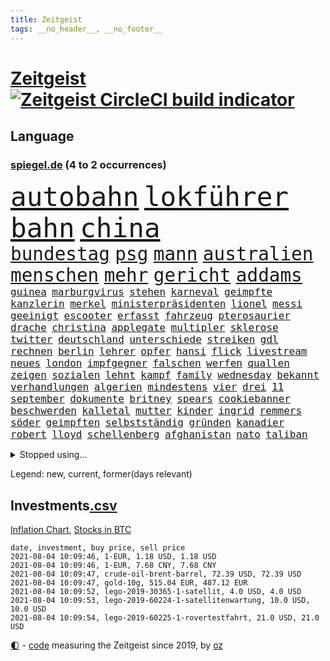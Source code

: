 ```yaml
---
title: Zeitgeist
tags: __no_header__, __no_footer__
---
```


# [Zeitgeist](https://oliz.io/zeitgeist/) [![Zeitgeist CircleCI build indicator](https://circleci.com/gh/ooz/zeitgeist.svg?style=shield)](https://circleci.com/gh/ooz/zeitgeist)

## Language

<h3><a href="https://www.spiegel.de" target="_blank">spiegel.de</a> (4 to 2 occurrences)</h3>
<p style="font-family:monospace">
<span style="font-size:32pt"><a href="news_links.html#autobahn" class="current">autobahn</a></span>
<span style="font-size:32pt"><a href="news_links.html#lokführer" class="current">lokführer</a></span>
<span style="font-size:32pt"><a href="news_links.html#bahn" class="current">bahn</a></span>
<span style="font-size:32pt"><a href="news_links.html#china" class="current">china</a></span>
<br>
<span style="font-size:22pt"><a href="news_links.html#bundestag" class="current">bundestag</a></span>
<span style="font-size:22pt"><a href="news_links.html#psg" class="current">psg</a></span>
<span style="font-size:22pt"><a href="news_links.html#mann" class="current">mann</a></span>
<span style="font-size:22pt"><a href="news_links.html#australien" class="current">australien</a></span>
<span style="font-size:22pt"><a href="news_links.html#menschen" class="current">menschen</a></span>
<span style="font-size:22pt"><a href="news_links.html#mehr" class="current">mehr</a></span>
<span style="font-size:22pt"><a href="news_links.html#gericht" class="current">gericht</a></span>
<span style="font-size:22pt"><a href="news_links.html#addams" class="new">addams</a></span>
<br>
<span style="font-size:12pt"><a href="news_links.html#guinea" class="new">guinea</a></span>
<span style="font-size:12pt"><a href="news_links.html#marburgvirus" class="new">marburgvirus</a></span>
<span style="font-size:12pt"><a href="news_links.html#stehen" class="current">stehen</a></span>
<span style="font-size:12pt"><a href="news_links.html#karneval" class="new">karneval</a></span>
<span style="font-size:12pt"><a href="news_links.html#geimpfte" class="current">geimpfte</a></span>
<span style="font-size:12pt"><a href="news_links.html#kanzlerin" class="current">kanzlerin</a></span>
<span style="font-size:12pt"><a href="news_links.html#merkel" class="current">merkel</a></span>
<span style="font-size:12pt"><a href="news_links.html#ministerpräsidenten" class="current">ministerpräsidenten</a></span>
<span style="font-size:12pt"><a href="news_links.html#lionel" class="current">lionel</a></span>
<span style="font-size:12pt"><a href="news_links.html#messi" class="current">messi</a></span>
<span style="font-size:12pt"><a href="news_links.html#geeinigt" class="current">geeinigt</a></span>
<span style="font-size:12pt"><a href="news_links.html#escooter" class="current">escooter</a></span>
<span style="font-size:12pt"><a href="news_links.html#erfasst" class="current">erfasst</a></span>
<span style="font-size:12pt"><a href="news_links.html#fahrzeug" class="current">fahrzeug</a></span>
<span style="font-size:12pt"><a href="news_links.html#pterosaurier" class="new">pterosaurier</a></span>
<span style="font-size:12pt"><a href="news_links.html#drache" class="new">drache</a></span>
<span style="font-size:12pt"><a href="news_links.html#christina" class="current">christina</a></span>
<span style="font-size:12pt"><a href="news_links.html#applegate" class="new">applegate</a></span>
<span style="font-size:12pt"><a href="news_links.html#multipler" class="new">multipler</a></span>
<span style="font-size:12pt"><a href="news_links.html#sklerose" class="new">sklerose</a></span>
<span style="font-size:12pt"><a href="news_links.html#twitter" class="current">twitter</a></span>
<span style="font-size:12pt"><a href="news_links.html#deutschland" class="current">deutschland</a></span>
<span style="font-size:12pt"><a href="news_links.html#unterschiede" class="current">unterschiede</a></span>
<span style="font-size:12pt"><a href="news_links.html#streiken" class="current">streiken</a></span>
<span style="font-size:12pt"><a href="news_links.html#gdl" class="current">gdl</a></span>
<span style="font-size:12pt"><a href="news_links.html#rechnen" class="current">rechnen</a></span>
<span style="font-size:12pt"><a href="news_links.html#berlin" class="current">berlin</a></span>
<span style="font-size:12pt"><a href="news_links.html#lehrer" class="current">lehrer</a></span>
<span style="font-size:12pt"><a href="news_links.html#opfer" class="current">opfer</a></span>
<span style="font-size:12pt"><a href="news_links.html#hansi" class="current">hansi</a></span>
<span style="font-size:12pt"><a href="news_links.html#flick" class="current">flick</a></span>
<span style="font-size:12pt"><a href="news_links.html#livestream" class="current">livestream</a></span>
<span style="font-size:12pt"><a href="news_links.html#neues" class="current">neues</a></span>
<span style="font-size:12pt"><a href="news_links.html#london" class="current">london</a></span>
<span style="font-size:12pt"><a href="news_links.html#impfgegner" class="current">impfgegner</a></span>
<span style="font-size:12pt"><a href="news_links.html#falschen" class="current">falschen</a></span>
<span style="font-size:12pt"><a href="news_links.html#werfen" class="current">werfen</a></span>
<span style="font-size:12pt"><a href="news_links.html#quallen" class="new">quallen</a></span>
<span style="font-size:12pt"><a href="news_links.html#zeigen" class="current">zeigen</a></span>
<span style="font-size:12pt"><a href="news_links.html#sozialen" class="current">sozialen</a></span>
<span style="font-size:12pt"><a href="news_links.html#lehnt" class="current">lehnt</a></span>
<span style="font-size:12pt"><a href="news_links.html#kampf" class="current">kampf</a></span>
<span style="font-size:12pt"><a href="news_links.html#family" class="new">family</a></span>
<span style="font-size:12pt"><a href="news_links.html#wednesday" class="new">wednesday</a></span>
<span style="font-size:12pt"><a href="news_links.html#bekannt" class="current">bekannt</a></span>
<span style="font-size:12pt"><a href="news_links.html#verhandlungen" class="current">verhandlungen</a></span>
<span style="font-size:12pt"><a href="news_links.html#algerien" class="current">algerien</a></span>
<span style="font-size:12pt"><a href="news_links.html#mindestens" class="current">mindestens</a></span>
<span style="font-size:12pt"><a href="news_links.html#vier" class="current">vier</a></span>
<span style="font-size:12pt"><a href="news_links.html#drei" class="current">drei</a></span>
<span style="font-size:12pt"><a href="news_links.html#11" class="current">11</a></span>
<span style="font-size:12pt"><a href="news_links.html#september" class="current">september</a></span>
<span style="font-size:12pt"><a href="news_links.html#dokumente" class="current">dokumente</a></span>
<span style="font-size:12pt"><a href="news_links.html#britney" class="current">britney</a></span>
<span style="font-size:12pt"><a href="news_links.html#spears" class="current">spears</a></span>
<span style="font-size:12pt"><a href="news_links.html#cookiebanner" class="new">cookiebanner</a></span>
<span style="font-size:12pt"><a href="news_links.html#beschwerden" class="current">beschwerden</a></span>
<span style="font-size:12pt"><a href="news_links.html#kalletal" class="new">kalletal</a></span>
<span style="font-size:12pt"><a href="news_links.html#mutter" class="current">mutter</a></span>
<span style="font-size:12pt"><a href="news_links.html#kinder" class="current">kinder</a></span>
<span style="font-size:12pt"><a href="news_links.html#ingrid" class="new">ingrid</a></span>
<span style="font-size:12pt"><a href="news_links.html#remmers" class="new">remmers</a></span>
<span style="font-size:12pt"><a href="news_links.html#söder" class="current">söder</a></span>
<span style="font-size:12pt"><a href="news_links.html#geimpften" class="current">geimpften</a></span>
<span style="font-size:12pt"><a href="news_links.html#selbstständig" class="new">selbstständig</a></span>
<span style="font-size:12pt"><a href="news_links.html#gründen" class="current">gründen</a></span>
<span style="font-size:12pt"><a href="news_links.html#kanadier" class="current">kanadier</a></span>
<span style="font-size:12pt"><a href="news_links.html#robert" class="current">robert</a></span>
<span style="font-size:12pt"><a href="news_links.html#lloyd" class="current">lloyd</a></span>
<span style="font-size:12pt"><a href="news_links.html#schellenberg" class="new">schellenberg</a></span>
<span style="font-size:12pt"><a href="news_links.html#afghanistan" class="current">afghanistan</a></span>
<span style="font-size:12pt"><a href="news_links.html#nato" class="current">nato</a></span>
<span style="font-size:12pt"><a href="news_links.html#taliban" class="current">taliban</a></span>
</p>
<details>
<summary>Stopped using...</summary>
<p class="former" style="font-size:12pt">
wechsel(293) beobachten(292) bundeskanzler(292) bundesland(292) ignoriert(292) unmöglich(292) verhandelt(292) and(291) bitte(291) harry(291) kennt(291) locker(291) mithilfe(291) schlimmer(291) anne(290) ehemaliger(290) hervor(290) humanitäre(290) kita(290) kritische(290) menge(290) positionen(290) reisende(290) sicherheitskräfte(290) ärmere(290) elisabeth(289) gefasst(289) geliefert(289) innenstadt(289) kämpfte(289) nominierung(289) usbürger(289) version(289) anerkannt(288) coronaausbruch(288) einheit(288) emma(288) erholung(288) ersatz(288) gefordert(288) gleichstellung(288) guterres(288) joshua(288) reduziert(288) reihe(288) schülern(288) senat(288) vorbereitet(288) 41(287) 79(287) büros(287) franziska(287) führerschein(287) geglückt(287) giffey(287) hannover(287) hinterlassen(287) kriminelle(287) marija(287) mathias(287) november(287) rb(287) russischer(287) spielzeit(287) sprengstoff(287) treffer(287) zurückgetreten(287) ausgewertet(286) aussieht(286) bekannte(286) bekannten(286) ecuador(286) einzug(286) entwickelt(286) großteil(286) kommunikation(286) kompliziert(286) mitte(286) pflege(286) solcher(286) spaniens(286) stil(286) sv(286) verschärfung(286) website(286) 98(285) ansatz(285) doktorarbeit(285) fortschritt(285) freiburg(285) ganzes(285) haken(285) helden(285) impfbereitschaft(285) steuert(285) strafstoß(285) super(285) wm(285) angesteckt(284) aufgehoben(284) bloß(284) coronainfektion(284) erhielt(284) frankfurter(284) gesundheitssystem(284) hai(284) haltung(284) messerattacke(284) namens(284) reform(284) rät(284) schmeckt(284) schwarzer(284) suchte(284) toni(284) trennte(284) vertrauliche(284) 30000(283) anstehenden(283) ansturm(283) arsenal(283) becker(283) dringend(283) erzielt(283) gerufen(283) gutachten(283) inhaftiert(283) jubiläum(283) konservativen(283) krampkarrenbauer(283) manchester(283) mitgeteilt(283) preisen(283) private(283) rechtlich(283) schlimm(283) taylor(283) verteidigungsministerin(283) 34(282) astrazeneca(282) boeing(282) böhmermann(282) depressionen(282) eishockey(282) geworfen(282) kochinstituts(282) nürnberg(282) radikal(282) reißt(282) stanley(282) strecke(282) teilgenommen(282) ton(282) untersagt(282) vergangenheit(282) wurzeln(282) übergang(282) besseren(281) bestes(281) bootsunglück(281) bot(281) entlassung(281) entschädigung(281) fritz(281) generationen(281) korrekt(281) melanie(281) parteichef(281) sichergestellt(281) virtuell(281) öl(281) attraktiver(280) bundesebene(280) flüchtlingen(280) kriterien(280) nutzten(280) rechtspopulisten(280) roboter(280) roth(280) saisonsieg(280) samuel(280) times(280) trainiert(280) ursprung(280) verdeutlicht(280) verfilmt(280) zahlung(280) zoo(280) 125(279) bedenken(279) elektrische(279) fußballbundesliga(279) gesprengt(279) kronprinz(279) löw(279) milde(279) mode(279) prinzessin(279) rente(279) schwersten(279) siegen(279) vernachlässigt(279) verschwörungstheorien(279) amerika(278) ansicht(278) befreien(278) bill(278) illegalen(278) island(278) libyen(278) metropolen(278) stadtteil(278) triumph(278) united(278) vergessen(278) wirksam(278) 600(277) drastisch(277) drastische(277) erlitt(277) französischen(277) länge(277) nordrheinwestfälischen(277) verbreitung(277) verhängnis(277) enthüllt(276) förderung(276) innenstädte(276) miami(276) sinn(276) verbündete(276) aldi(275) beleidigung(275) brauche(275) dämpfer(275) entsetzen(275) feind(275) leipzigs(275) platzen(275) schnitt(275) can(274) drohungen(274) euparlament(274) gemälde(274) kanzlerkandidatur(274) kimmich(274) langfristig(274) lädt(274) mahmoud(274) phil(274) virologen(274) absolut(273) baustelle(273) beliebter(273) dänischen(273) mohammed(273) möglichst(273) neuauflage(273) restaurants(273) sehnsucht(273) siege(273) volksrepublik(273) zurückhaltend(273) begriff(272) diskussionen(272) kindes(272) kinos(272) kryptowährung(272) küstenwache(272) meiner(272) überprüfen(272) geklagt(271) gespalten(271) holocaust(271) klassiker(271) national(271) nordkoreas(271) reichlich(271) verschwiegen(271) 3000(270) ablehnung(270) belege(270) champion(270) feld(270) jong(270) kehrte(270) konkrete(270) migration(270) möglicherweise(270) nah(270) spiegelleser(270) un(270) wahrscheinlich(270) 900(269) begründet(269) berater(269) ewig(269) rekordsumme(269) stationäre(269) verwandelt(269) überraschen(269) 28(268) auktion(268) erfüllen(268) sicheren(268) solange(268) tiefen(268) unabhängig(268) verschwörung(268) verwickelt(268) zulässig(268) züge(268) artikel(267) autobranche(267) dran(267) fan(267) homosexuellen(267) klarer(267) verteidigen(267) wohnt(267) amerikas(266) aufgestellt(266) balance(266) familienberater(266) hürde(266) misshandlungen(266) premierministers(266) umweltbundesamt(266) wahnsinn(266) defensive(265) finnland(265) frisch(265) verhandeln(265) wirtz(265) aufschub(264) hängt(264) höhen(264) indirekt(264) kassen(264) mitfavorit(264) motive(264) ordnung(264) wählte(264) ecke(263) hessischen(263) konzentrationslager(263) le(263) netflixserie(263) schriftsteller(263) unzufrieden(263) verklagen(263) deutliches(262) gekämpft(262) rentner(262) schockiert(262) schulpolitik(262) sicherheitsbedenken(262) spitzenreiter(262) astronauten(261) bagdad(261) kroos(261) landung(261) lockerung(261) strenger(261) versammlungen(261) chats(260) km/h(260) korruptionsvorwürfen(260) neunjährige(260) regelung(260) ruhig(260) verfassungswidrig(260) verwendung(260) vorgeführt(260) alexandra(259) begrüßt(259) beweise(259) bürgerkrieg(259) eigentor(259) flagge(259) gefällt(259) glaubwürdigkeit(259) stahl(259) auffällig(258) keeper(258) me(258) unterschrieben(258) auszahlung(257) intensivmediziner(257) 140(256) wrack(256) ball(255) befasst(255) ministerien(255) möglichkeiten(255) 47(254) abgerissen(254) coronazeiten(254) flüchtling(254) gesetzliche(254) neymar(254) vermieter(254) initiativen(253) verfolger(253) vorwürfen(253) 36(252) abermals(252) kindheit(252) schottische(252) torwart(251) blake(250) flughafens(250) mafia(250) vollem(250) erhoffen(249) jadon(249) lockerungen(249) vizekanzler(249) zeigten(249) abhängig(248) staatlichen(248) wertvolle(248) beschlagnahmten(247) entwickler(247) persönliches(247) schaut(247) summen(247) katharina(246) mindestlohn(246) praxis(246) schwört(246) staus(246) tyson(246) vorherrschaft(246) bewaffneten(245) mutation(245) vergabe(245) wiedergewählt(245) grünenchefin(244) sauer(243) erfolgreichen(242) frühe(242) hype(242) miss(242) soldat(242) günther(241) statue(241) trick(241) einleiten(240) kanal(240) youtuber(240) diana(239) gesundheitliche(239) sammelte(238) spionage(238) jederzeit(237) missbrauchskomplex(237) pentagon(237) veränderungen(237) verübt(237) voraussetzung(237) austragung(236) eingeräumt(235) halbzeitpause(235) heizen(235) sauerland(235) baldige(234) dylan(234) truppenabzug(233) verunglückte(233) äthiopiens(233) karlsruhe(232) paradies(232) ungewöhnlichen(232) weitreichende(232) drohne(231) palästinenser(231) ungleichheit(231) meisterschaft(230) unicef(230) beach(229) offener(229) zweck(229) 85(228) lieferungen(228) psychischen(228) schnelltest(228) cambridge(227) ausgemacht(225) rolf(224) beerdigt(223) zocken(222) zusätzliche(222) 43jähriger(221) bösen(221) intern(220) dominik(219) elliot(219) herauszufinden(219) regelmäßig(219) vorfalls(219) 1989(218) erfüllung(218) berühmtesten(216) gelangt(216) parteiausschluss(216) parteichefin(216) verdächtig(216) vertrauten(216) gesundheitsministers(214) diess(213) erben(211) berühmtes(210) aufheben(209) nick(209) starkes(209) schärfer(208) kombination(207) kommuniziert(206) auslieferung(205) karolina(205) schütze(205) drittes(204) empfindet(203) saale(203) 9/11(201) rädern(200) bauarbeiten(198) dankt(198) perspektive(198) stoffe(198) 64jährige(197) fußgängerzonen(197) gefährdete(196) mona(196) pandemielage(196) befanden(194) langjähriger(194) eliteuni(192) schwangerschaftsabbrüche(192) jazzmusiker(191) texte(191) einstellungen(190) absetzen(187) lieferketten(186) wolff(186) gesamtsieg(184) langjährige(184) scheideweg(184) enkel(183) mutante(183) aufgebot(182) franken(181) grunde(181) jagt(180) impftermin(179) flugzeugabsturz(178) englischer(177) autobauer(176) nebenjob(176) pkwmaut(176) server(176) berger(174) sehe(174) downing(173) andy(172) delmenhorst(172) riskanter(172) coronainzidenzen(171) gaspipeline(171) konfrontation(171) luxemburg(171) jim(169) bergsteiger(168) coronaimpfkampagne(168) flächendeckend(168) hetzern(168) master(168) steine(168) viral(167) prinzen(165) schiebt(165) unionsfraktion(165) grundstück(164) kandidiert(164) lehrerin(164) oberhaupt(164) ungeeignet(164) armstrong(163) estland(163) hausärzte(163) sparkassen(163) rapide(162) überragenden(162) salvini(160) vulkan(160) abgefangen(159) jawort(158) coronarisiko(156) menschenrechtslage(156) motiven(156) verleiht(156) tyler(155) gerichtssaal(154) opel(154) verwehrt(154) lahmgelegt(153) aufholen(152) bein(151) kurzarbeiter(151) silva(151) traditionell(151) bayreuth(150) herausfordern(150) besitzerin(149) indiens(149) klatsche(149) zutrauen(149) autobahnen(148) seen(148) verteuert(148) ubahnstation(147) fassungslos(146) internat(146) islamist(146) sexistische(146) austausch(144) beunruhigt(144) gerichtliche(144) finanziellen(142) 29jähriger(139) korrupte(139) victoria(139) hilferuf(138) katholiken(138) phasen(138) sonnigen(138) lösten(137) einbau(136) freiheitsstrafen(135) großereignis(135) hurra(134) abheben(133) pen(133) reisebranche(133) entsandt(132) reporterteam(132) bestsellerautor(131) bundeswehrsoldat(130) geformt(130) hochschulen(130) rosa(130) schulkind(130) stadien(130) bejubelt(129) bräuchte(129) salman(129) impfwillige(128) universitäten(128) vielfältig(128) alben(126) diverser(126) dramatisches(126) senders(125) dieter(123) luftangriffe(123) großstädte(122) palästina(122) thessaloniki(122) verlegung(122) fehlverhaltens(121) gekippt(121) häme(121) werks(121) gegenkandidaten(120) lucaapp(120) immunisiert(119) strippenzieher(119) todestag(119) tschechiens(118) dementieren(117) hof(117) länderspielen(117) swr(116) erlaubnis(115) erschoss(115) krönen(115) baku(114) besetzen(114) bildzeitung(114) investor(114) belgiens(113) missglückten(113) bastian(112) einzufangen(112) gelbe(112) unweit(112) affen(111) cyberkriminelle(111) bundestrainers(110) abgestürzt(109) kartellamt(108) lebenswerter(108) zweitimpfung(108) 1974(107) bundesstaaten(107) leichtathleten(107) philips(107) widow(107) erledigen(106) gutem(106) nhl(106) koepfer(105) nebenan(104) passende(104) begrenzung(103) blut(103) dubiosen(103) berechtigt(102) bobby(101) grundschulkinder(101) kellner(101) lieder(100) münsterland(100) verlag(100) geschädigten(99) herausragende(99) laxen(98) passagieren(98) qualifying(98) aufreger(97) berlinneukölln(97) asyl(96) kanadischen(94) rassemblement(94) blüht(93) cloud(93) oscars(93) kommender(92) ozean(91) schädlichen(91) tempolimit(91) degenkolb(90) geburtsort(90) hinauf(90) milliardenprojekt(90) neandertaler(90) packenden(90) rechnung(90) starmer(90) wirtschaftlich(90) abbas(89) financial(89) finanziert(89) leonardo(89) manila(89) pierre(89) westlichen(89) aufgebrachte(88) blutigen(88) eile(88) einheitlichen(88) gültigen(88) klangen(88) kolonialmacht(88) pflegen(88) pomp(88) zerren(88) onkel(87) techniken(87) überdüngung(87) fluch(86) schnellere(86) seniorenheim(86) vorgetäuscht(86) bachmann(85) ramsey(85) tötungsabsicht(85) bildtv(84) ernte(84) remmoclans(84) wirtschaftsprojekt(84) umwelthilfe(83) gesinnung(82) lampedusa(82) loben(82) nathan(82) planlos(82) sankt(81) vorarbeit(81) weimarer(81) wichtigere(81) afghanistanabzug(80) auszurichten(80) ladestationen(80) ladesäulen(80) abstinenz(79) partners(79) angeschaut(78) bundeswehrhelfer(78) durchzusetzen(78) eubehörde(78) schädlich(78) überflüssig(78) abbrennen(77) entschädigungen(77) gewöhnungsbedürftig(77) grünes(77) mundnasenschutz(77) poleposition(77) protestaktionen(77) sozialleistungen(77) festhält(76) orbáns(76) petersburg(76) blockbuster(75) dieselskandals(75) erlässt(75) homeofficepflicht(75) millionensumme(75) spanisches(75) 1946(74) auseinandersetzen(74) ausmachen(74) co₂abgabe(74) fremdverschulden(74) supermarktkette(74) achraf(73) forschungsinstituts(73) abi(72) chefposten(72) gemeinderat(72) meisterwerk(72) sommerferien(72) spritzen(72) strahlte(72) aufwendigen(71) effekte(71) kane(71) oldenburg(71) unkraut(71) zynismus(71) betreuung(70) eisern(70) empfang(70) erstimpfung(70) genialer(70) globaler(70) halbzeit(70) johanna(70) kaliforniens(70) sekt(70) 1987(69) gequält(69) günstigen(69) hamas(69) hungersnot(69) momentan(69) touristischen(69) 149(68) 850(68) academy(68) begraben(68) p(68) zollfahnder(68) fideszpartei(67) flexibel(67) lediglich(67) rudolph(67) ziemiak(67) bestätigten(66) gesellen(66) inne(66) lapid(66) tadschikistan(66) usverteidigungsministerium(66) befristet(65) blues(65) geburtenrate(65) großkonzerne(65) modi(65) narendra(65) 50jähriger(64) bnd(64) handys(64) hiphop(64) krieges(64) mclaren(64) nachbessern(64) schnellstmöglich(64) ubahnhof(64) ballons(63) belächelt(63) manta(63) schwule(63) ubahn(63) badewanne(62) beschwören(62) biest(62) feierlichkeiten(62) konflikten(62) philippinischen(62) schnelltestergebnisse(62) übertrieben(62) aktivistinnen(61) erdbeeren(61) korb(61) künstlichen(61) windhorst(61) arnold(60) begrüßte(60) mont(60) regionalwahlen(60) reicher(60) zweifache(60) borahansgrohe(59) einzudringen(59) sagan(59) 79jährige(58) cox(58) großeltern(58) heizkosten(58) nahost(58) putzen(58) rechtsterroristin(58) verlangte(58) aida(57) community(57) preisschub(57) profiklubs(57) rauschen(57) cyberangriff(56) erklimmen(56) existenzfrage(56) strengeren(56) jemanden(55) pliskova(55) austragen(54) impfverweigerer(54) knieverletzung(54) unorthodox(54) erpresst(53) exnationalspieler(53) lahmzulegen(53) lernlücken(53) lernrückstände(53) ost(53) serienmörder(53) staatsgeheimnis(53) ständigen(53) testkonzept(53) unostudie(53) vielfaches(53) wally(53) zew(53) überzogen(53) dänemarks(52) eingeholt(52) gekentert(52) hackergruppe(52) schuldenbremse(52) surfer(52) werkzeuge(52) zugeschlagen(52) beleidigten(51) ermahnt(51) finaleinzug(51) geschlampt(51) obdachlose(51) reines(51) talente(51) wessen(51) coronapositiv(50) gesichtet(50) verurteilten(50) waffenstillstand(50) dreh(49) haiangriff(49) herbe(49) hochhaus(49) parteispenden(49) schutzmacht(49) torrekord(49) gesten(48) kärcher(48) leifheit(48) riegel(48) schnäppchen(48) rundfahrt(47) sohns(47) wochenlangen(47) ausarbeiten(46) erfahrene(46) gewohnheiten(46) stärkere(46) usstreitkräfte(46) antisemitischer(45) entsprechendes(45) jamie(45) kreuzimpfung(45) parolen(45) verständigung(45) court(44) erlebnis(44) luxusmarke(44) passagierflugzeug(44) flohen(43) françois(43) laune(43) weinen(43) bundeswehroffizier(42) disziplinarmaßnahmen(42) eruption(42) genesis(42) quere(42) schwergewicht(42) vorgängerin(42) bitcoinmining(41) finnische(41) portugiese(41) us(41) argentinier(40) bauernhof(40) erwachen(40) fotoreportage(40) gruppierung(40) wettbewerbs(40) américa(39) ausreise(39) ernest(39) formiert(39) kreidezähne(39) lives(39) matter(39) militante(39) benzinpreis(38) bitteren(38) botschafters(38) dani(38) fünfjährigen(38) messner(38) sotschi(38) vereinfacht(38) zimperlich(38) österreichischer(38) 220(37) angelique(37) ausgewählte(37) erschreckendes(37) gepostet(37) hetzjagd(37) joints(37) kerber(37) ministerrat(37) steuervergehen(37) syrischer(37) erleiden(36) genehmigungen(36) kulturelle(36) materialmangel(36) otte(36) pride(36) aufgedeckt(35) berge(35) central(35) dallas(35) grandioses(35) gwen(35) lügt(35) schnelltestzentren(35) atempause(34) enthüllen(34) finanzspritze(34) groteske(34) indigener(34) lügnerin(34) materialengpässe(34) recherchierte(34) skandinavien(34) umweltschäden(34) warb(34) zwangsarbeit(34) banging(33) bruyne(33) facebooktochter(33) frauenanteil(33) loony(33) luck(33) or(33) porn(33) ransomwareangriff(33) ölpreis(33) bergab(32) bescheiden(32) erstritten(32) gehasst(32) jagten(32) streben(32) vierteln(32) centre(31) korrekturen(31) nokia(31) bulli(30) eigenständig(30) optimistischer(30) wahlkampfchef(30) wundert(30) zurückgeführt(30) balenciaga(29) berufungsverfahren(29) friseure(29) k(29) maskenstreit(29) modernes(29) rechtswidrig(29) seemeilen(29) tickets(29) 23jähriger(28) deltamutante(28) folgenden(28) scheuen(28) schutzsuchenden(28) topmanagern(28) unterlaufen(28) verfahrens(28) wilden(28) dänen(27) homburg(27) jelena(27) sendungen(27) stabilität(27) fluggesellschaften(26) gastgebers(26) linksextremen(26) meiden(26) schlau(26) schlüsselfigur(26) unverändert(26) auspacken(25) hjulmand(25) hunsrück(25) inflationsrate(25) normen(25) sicherheitsrat(25) spielentscheidende(25) verabreden(25) versandhändler(25) wembleystadion(25) zeugnis(25) großfamilie(24) militärflugzeug(24) ramos(24) 39jährige(23) aktivitäten(23) aufatmen(23) christiane(23) diamanten(23) eingestiegen(23) erhitzt(23) finder(23) gemüter(23) grundlegend(23) impfexperte(23) journal(23) notwendig(23) schwache(23) spinnen(23) darstellungen(22) glaube(22) machtwechsel(22) rechtspopulistische(22) rohöl(22) überraschungsteam(22) alleinherrscher(21) botswana(21) karat(21) konfliktregion(21) redakteure(21) rezo(21) riesendiamant(21) tauschen(21) wunderwaffe(21) einstimmt(20) kritikern(20) misshandlung(20) patrik(20) schick(20) schwimmende(20) ausschnitte(19) besseres(19) gegenmodell(19) gelassenheit(19) hinterfragt(19) schrumpft(19) virologin(19) wiktor(19) wortgleich(19) brutales(18) leuchten(18) schweinsteiger(18) schwulen(18) südwestlich(18) tiangong(18) white(18) wiesbaden(18) überschätzt(18) einzigartig(17) entführen(17) geliebt(17) kriminologe(17) partnerschaft(17) rettenberger(17) ungarische(17) unschuld(17) antwerpen(16) behauptete(16) boote(16) eingriff(16) himmler(16) löfven(16) merkwürdigen(16) wissenschaften(16) 43jährige(15) bekennt(15) besorgniserregend(15) enfant(15) firmenchef(15) kindesmisshandlungen(15) nötigung(15) pfändung(15) stilikone(15) terrible(15) barrel(14) britisches(14) antilgbtqgesetz(13) dfbnationalspieler(13) gelangte(13) mögen(13) bay(12) bundeswehrabzug(12) dick(12) gefährdeten(12) grandslamturnier(12) kroatischen(12) 166(11) 1951(11) begehrt(11) bundesrat(11) erpressen(11) nationalistische(11) unvermeidbar(11)
</p>
</details>
<p>Legend: <span class="new">new</span>, <span class="current">current</span>, <span class="former">former(days relevant)</span></p>

## Investments[.csv](investments.csv)

[Inflation Chart](https://inflationchart.com),
[Stocks in BTC](https://stonksinbtc.xyz/)

```
date, investment, buy price, sell price
2021-08-04 10:09:46, 1-EUR, 1.18 USD, 1.18 USD
2021-08-04 10:09:46, 1-EUR, 7.68 CNY, 7.68 CNY
2021-08-04 10:09:47, crude-oil-brent-barrel, 72.39 USD, 72.39 USD
2021-08-04 10:09:47, gold-10g, 515.04 EUR, 487.12 EUR
2021-08-04 10:09:52, lego-2019-30365-1-satellit, 4.0 USD, 4.0 USD
2021-08-04 10:09:53, lego-2019-60224-1-satellitenwartung, 10.0 USD, 10.0 USD
2021-08-04 10:09:54, lego-2019-60225-1-rovertestfahrt, 21.0 USD, 21.0 USD
```

<footer>
<a href="javascript:toggleTheme()" class="nav">🌓</a>
- <a href="https://github.com/ooz/zeitgeist">code</a> measuring the Zeitgeist since 2019, by <a href="https://oliz.io">oz</a>
</footer>
